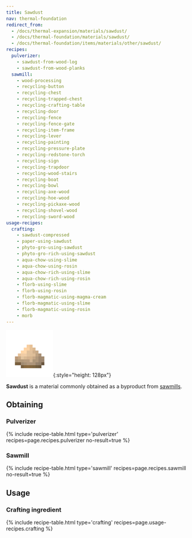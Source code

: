 ```yaml
---
title: Sawdust
nav: thermal-foundation
redirect_from:
  - /docs/thermal-expansion/materials/sawdust/
  - /docs/thermal-foundation/materials/sawdust/
  - /docs/thermal-foundation/items/materials/other/sawdust/
recipes:
  pulverizer:
    - sawdust-from-wood-log
    - sawdust-from-wood-planks
  sawmill:
    - wood-processing
    - recycling-button
    - recycling-chest
    - recycling-trapped-chest
    - recycling-crafting-table
    - recycling-door
    - recycling-fence
    - recycling-fence-gate
    - recycling-item-frame
    - recycling-lever
    - recycling-painting
    - recycling-pressure-plate
    - recycling-redstone-torch
    - recycling-sign
    - recycling-trapdoor
    - recycling-wood-stairs
    - recycling-boat
    - recycling-bowl
    - recycling-axe-wood
    - recycling-hoe-wood
    - recycling-pickaxe-wood
    - recycling-shovel-wood
    - recycling-sword-wood
usage-recipes:
  crafting:
    - sawdust-compressed
    - paper-using-sawdust
    - phyto-gro-using-sawdust
    - phyto-gro-rich-using-sawdust
    - aqua-chow-using-slime
    - aqua-chow-using-rosin
    - aqua-chow-rich-using-slime
    - aqua-chow-rich-using-rosin
    - florb-using-slime
    - florb-using-rosin
    - florb-magmatic-using-magma-cream
    - florb-magmatic-using-slime
    - florb-magmatic-using-rosin
    - morb
---
```


![Sawdust](/assets/images/thermal-foundation/sawdust.png){:style="height: 128px"}


**Sawdust** is a material commonly obtained as a byproduct from
[sawmills](/docs/sawmill/).


Obtaining
---------

### Pulverizer
{% include recipe-table.html type='pulverizer' recipes=page.recipes.pulverizer no-result=true %}

### Sawmill
{% include recipe-table.html type='sawmill' recipes=page.recipes.sawmill no-result=true %}


Usage
-----

### Crafting ingredient
{% include recipe-table.html type='crafting' recipes=page.usage-recipes.crafting %}
